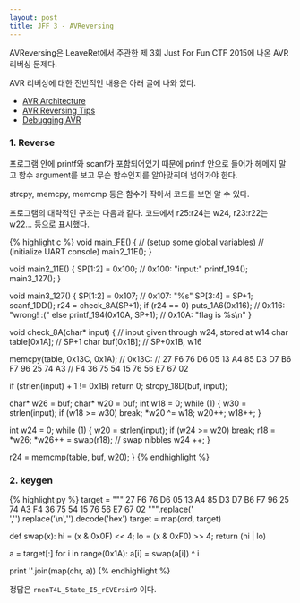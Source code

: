 ```yaml
---
layout: post
title: JFF 3 - AVReversing
---
```


AVReversing은 LeaveRet에서 주관한 제 3회 Just For Fun CTF 2015에 나온 AVR 리버싱 문제다.

AVR 리버싱에 대한 전반적인 내용은 아래 글에 나와 있다.

- [AVR Architecture](/2015/09/avr-memory-and-registers/)
- [AVR Reversing Tips](/2015/09/avr-reversing/)
- [Debugging AVR](/2015/09/debugging-avr/)

### 1. Reverse

프로그램 안에 printf와 scanf가 포함되어있기 때문에 printf 안으로 들어가 헤메지 말고 함수 argument를 보고 무슨 함수인지를 알아맞히며 넘어가야 한다.

strcpy, memcpy, memcmp 등은 함수가 작아서 코드를 보면 알 수 있다.

프로그램의 대략적인 구조는 다음과 같다. 코드에서 r25:r24는 w24, r23:r22는 w22... 등으로 표시했다.

{% highlight c %}
void main_FE() {
    // (setup some global variables)
    // (initialize UART console)
    main2_11E();
}

void main2_11E() {
  SP[1:2] = 0x100;            // 0x100: "input:"
  printf_194();
  main3_127();
}

void main3_127() {
  SP[1:2] = 0x107;            // 0x107: "%s"
  SP[3:4] = SP+1;
  scanf_1DD();
  r24 = check_8A(SP+1);
  if (r24 == 0)
    puts_1A6(0x116);          // 0x116: "wrong! :("
  else
    printf_194(0x10A, SP+1);  // 0x10A: "flag is %s\n"
}

void check_8A(char* input) {  // input given through w24, stored at w14
  char table[0x1A];   // SP+1
  char buf[0x1B];     // SP+0x1B, w16

  memcpy(table, 0x13C, 0x1A);
  // 0x13C:
  // 27 F6 76 D6 05 13 A4 85  D3 D7 B6 F7 96 25 74 A3
  // F4 36 75 54 15 76 56 E7  67 02

  if (strlen(input) + 1 != 0x1B) return 0;
  strcpy_18D(buf, input);

  char* w26 = buf;
  char* w20 = buf;
  int w18 = 0;
  while (1) {
    w30 = strlen(input);
    if (w18 >= w30) break;
    *w20 ^= w18;
    w20++;
    w18++;
  }

  int w24 = 0;
  while (1) {
    w20 = strlen(input);
    if (w24 >= w20) break;
    r18 = *w26;
    *w26++ = swap(r18);    // swap nibbles
    w24 ++;
  }

  r24 = memcmp(table, buf, w20);
}
{% endhighlight %}

### 2. keygen

{% highlight py %}
target = """
27 F6 76 D6 05 13 A4 85  D3 D7 B6 F7 96 25 74 A3
F4 36 75 54 15 76 56 E7  67 02
""".replace(' ','').replace('\n','').decode('hex')
target = map(ord, target)

def swap(x):
    hi = (x & 0x0F) << 4;
    lo = (x & 0xF0) >> 4;
    return (hi | lo)

a = target[:]
for i in range(0x1A):
    a[i] = swap(a[i]) ^ i

print ''.join(map(chr, a))
{% endhighlight %}

정답은 `rnenT4L_5tate_I5_rEVErsin9` 이다.

